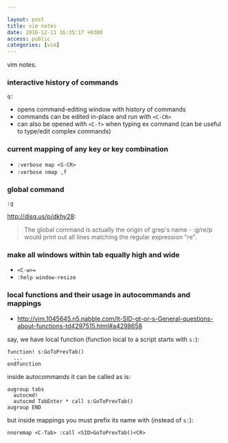 ```yaml
---

layout: post
title: vim notes
date: 2016-12-11 16:35:17 +0300
access: public
categories: [vim]
---
```


vim notes.

<!-- more -->

### interactive history of commands

`q:`

- opens command-editing window with history of commands
- commands can be edited in-place and run with `<C-CR>`
- can also be opened with `<C-f>` when typing ex command
  (can be useful to type/edit complex commands)

### current mapping of any key or key combination

- `:verbose map <S-CR>`
- `:verbose nmap ,f`

### global command

`:g`

<http://disq.us/p/dkhy28>:

> The global command is actually the origin of grep's name - :g/re/p would
> print out all lines matching the regular expression "re".

### make all windows within tab equally high and wide

- `<C-w>=`
- `:help window-resize`

### local functions and their usage in autocommands and mappings

- <http://vim.1045645.n5.nabble.com/lt-SID-gt-or-s-General-questions-about-functions-td4297515.html#a4298658>

say, we have local function (function local to a script starts with `s:`):

```vimscript
function! s:GoToPrevTab()
  ...
endfunction
```

inside autocommands it can be called as is:

```vimscript
augroup tabs
  autocmd!
  autocmd TabEnter * call s:GoToPrevTab()
augroup END
```

but inside mappings you must prefix its name with <SID> (instead of `s:`):

```vimscript
nnoremap <C-Tab> :call <SID>GoToPrevTab()<CR>
```
